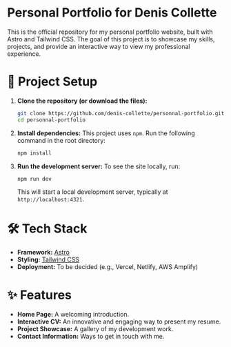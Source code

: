# Personal Portfolio for Denis Collette

This is the official repository for my personal portfolio website, built with Astro and Tailwind CSS. The goal of this project is to showcase my skills, projects, and provide an interactive way to view my professional experience.

# 🚀 Project Setup

1.  **Clone the repository (or download the files):**
    ```bash
    git clone https://github.com/denis-collette/personnal-portfolio.git
    cd personnal-portfolio
    ```

2.  **Install dependencies:**
    This project uses `npm`. Run the following command in the root directory:
    ```bash
    npm install
    ```

3.  **Run the development server:**
    To see the site locally, run:
    ```bash
    npm run dev
    ```
    This will start a local development server, typically at `http://localhost:4321`.

# 🛠️ Tech Stack

* **Framework:** [Astro](https://astro.build/)
* **Styling:** [Tailwind CSS](https://tailwindcss.com/)
* **Deployment:** To be decided (e.g., Vercel, Netlify, AWS Amplify)

# ✨ Features

* **Home Page:** A welcoming introduction.
* **Interactive CV:** An innovative and engaging way to present my resume.
* **Project Showcase:** A gallery of my development work.
* **Contact Information:** Ways to get in touch with me.